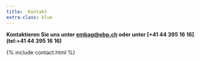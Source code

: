 ```yaml
---
title:  Kontakt
extra-class: blue
---
```


**Kontaktieren Sie uns unter [embag@ebp.ch](mailto:embag@ebp.ch) oder unter [+41 44 395 16 16](tel:+41 44 395 16 16)**

{% include contact.html %}

